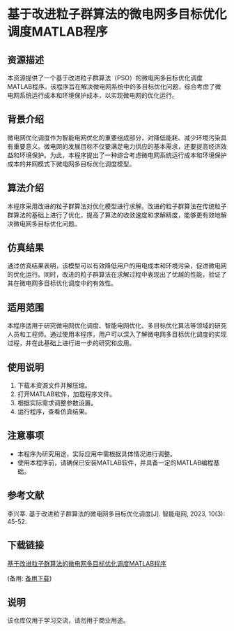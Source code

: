 # 基于改进粒子群算法的微电网多目标优化调度MATLAB程序

## 资源描述

本资源提供了一个基于改进粒子群算法（PSO）的微电网多目标优化调度MATLAB程序。该程序旨在解决微电网系统中的多目标优化问题，综合考虑了微电网系统运行成本和环境保护成本，以实现微电网的优化运行。

## 背景介绍

微电网优化调度作为智能电网优化的重要组成部分，对降低能耗、减少环境污染具有重要意义。微电网的发展目标不仅要满足电力供应的基本需求，还要提高经济效益和环境保护。为此，本程序提出了一种综合考虑微电网系统运行成本和环境保护成本的并网模式下微电网多目标优化调度模型。

## 算法介绍

本程序采用改进的粒子群算法对优化模型进行求解。改进的粒子群算法在传统粒子群算法的基础上进行了优化，提高了算法的收敛速度和求解精度，能够更有效地解决微电网多目标优化问题。

## 仿真结果

通过仿真结果表明，该模型可以有效降低用户的用电成本和环境污染，促进微电网的优化运行。同时，改进的粒子群算法在求解过程中表现出了优越的性能，验证了其在微电网多目标优化调度中的有效性。

## 适用范围

本程序适用于研究微电网优化调度、智能电网优化、多目标优化算法等领域的研究人员和工程师。通过使用本程序，用户可以深入了解微电网多目标优化调度的实现过程，并在此基础上进行进一步的研究和应用。

## 使用说明

1. 下载本资源文件并解压缩。
2. 打开MATLAB软件，加载程序文件。
3. 根据实际需求调整参数设置。
4. 运行程序，查看仿真结果。

## 注意事项

- 本程序为研究用途，实际应用中需根据具体情况进行调整。
- 使用本程序前，请确保已安装MATLAB软件，并具备一定的MATLAB编程基础。

## 参考文献

李兴莘. 基于改进粒子群算法的微电网多目标优化调度[J]. 智能电网, 2023, 10(3): 45-52.

## 下载链接
[基于改进粒子群算法的微电网多目标优化调度MATLAB程序](https://pan.quark.cn/s/7be498e5638c) 

(备用: [备用下载](https://pan.baidu.com/s/1lqjDTbjlGe_HeJOoi07DJg?pwd=1234))

## 说明

该仓库仅用于学习交流，请勿用于商业用途。
